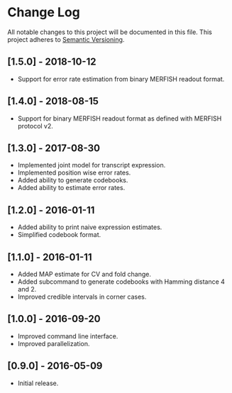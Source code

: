 # Change Log
All notable changes to this project will be documented in this file.
This project adheres to [Semantic Versioning](http://semver.org/).

## [1.5.0] - 2018-10-12
- Support for error rate estimation from binary MERFISH readout format.

## [1.4.0] - 2018-08-15
- Support for binary MERFISH readout format as defined with MERFISH protocol v2.

## [1.3.0] - 2017-08-30
- Implemented joint model for transcript expression.
- Implemented position wise error rates.
- Added ability to generate codebooks.
- Added ability to estimate error rates.

## [1.2.0] - 2016-01-11
- Added ability to print naive expression estimates.
- Simplified codebook format.

## [1.1.0] - 2016-01-11
- Added MAP estimate for CV and fold change.
- Added subcommand to generate codebooks with Hamming distance 4 and 2.
- Improved credible intervals in corner cases.

## [1.0.0] - 2016-09-20
- Improved command line interface.
- Improved parallelization.

## [0.9.0] - 2016-05-09
- Initial release.
